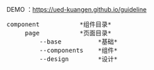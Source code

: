 DEMO ：https://ued-kuangen.github.io/guideline
<pre>
component           *组件目录*
     page           *页面目录*
         --base          *基础*
         --components    *组件*
         --design        *设计*
</pre>
